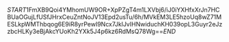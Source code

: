 $START$1FmXB9Qoi4YMhomUW9OR+XpPZgT4m1LXVbj6/iJ0iYXHfxXrJn7HCBUaOGujLfUSfJHrxCeuZntNoJV13Epd2usTu/6h/MVkEM3LE5hzoUq8wZ71MESLkpWMThbqog6E9iR8yrPewI9Ncx7JklJvIHNwiduchKH039opL3Guyr2eJzzbcHLKy3eBjAkcYUoKh2YXk5J4p6kz6RdMsQ78Wg==$END$